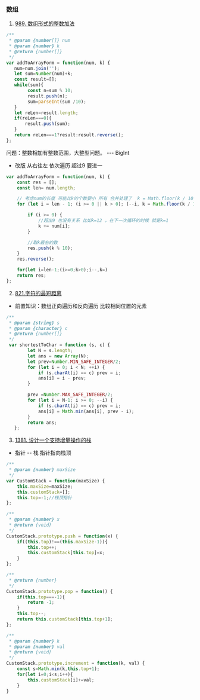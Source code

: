 ### 数组

1. [989. 数组形式的整数加法](https://leetcode-cn.com/problems/add-to-array-form-of-integer/)

```js
/**
 * @param {number[]} num
 * @param {number} k
 * @return {number[]}
 */
var addToArrayForm = function(num, k) {
   num=num.join('');
   let sum=Number(num)+k;
   const result=[];
   while(sum){
        const n=sum % 10;
        result.push(n);
        sum=parseInt(sum /10);
   }
   let reLen=result.length;
   if(reLen===0){
       result.push(sum);
   }
   return reLen===1?result:result.reverse();
};
```

问题：整数相加有整数范围，大整型问题。 --- BigInt

* 改版
从右往左 依次遍历 超过9 要进一 

```js
var addToArrayForm = function(num, k) {
    const res = [];
    const len= num.length;

    // 考虑num的长度 可能比k的个数要小 所有 合并处理了  k = Math.floor(k / 10) 除最右的数字
    for (let i = len - 1; (i >= 0 || k > 0); (--i, k = Math.floor(k / 10))) {

        if (i >= 0) {
            //超出9 也没有关系 比如k=12 ，在下一次循环的时候 就是k=1
            k += num[i];
        }

        //取k最右的数
        res.push(k % 10);
    }
    res.reverse();

    for(let i=len-1;(i>=0;k>0);i--,k=)
    return res;
};

```

2. [821.字符的最短距离](https://leetcode-cn.com/problems/shortest-distance-to-a-character/) 

* 前置知识：数组正向遍历和反向遍历 比较相同位置的元素

```js
/**
 * @param {string} s
 * @param {character} c
 * @return {number[]}
 */
 var shortestToChar = function (s, c) {
        let N = s.length;
        let ans = new Array(N);
        let prev=Number.MIN_SAFE_INTEGER/2;
        for (let i = 0; i < N; ++i) {
            if (s.charAt(i) == c) prev = i;
            ans[i] = i - prev;
        }

        prev =Number.MAX_SAFE_INTEGER/2;
        for (let i = N-1; i >= 0; --i) {
            if (s.charAt(i) == c) prev = i;
            ans[i] = Math.min(ans[i], prev - i);
        }
        return ans;
   };
```
 
3. [1381. 设计一个支持增量操作的栈](https://leetcode-cn.com/problems/design-a-stack-with-increment-operation/)

* 指针 -- 栈 指针指向栈顶

```js
/**
 * @param {number} maxSize
 */
var CustomStack = function(maxSize) {
    this.maxSize=maxSize;
    this.customStack=[];
    this.top=-1;//栈顶指针
};

/** 
 * @param {number} x
 * @return {void}
 */
CustomStack.prototype.push = function(x) {
    if((this.top)!==(this.maxSize-1)){
        this.top++;
        this.customStack[this.top]=x;
    }
};

/**
 * @return {number}
 */
CustomStack.prototype.pop = function() {
    if(this.top===-1){
        return -1;
    }
    this.top--;
    return this.customStack[this.top+1];
};

/** 
 * @param {number} k 
 * @param {number} val
 * @return {void}
 */
CustomStack.prototype.increment = function(k, val) {
    const s=Math.min(k,this.top+1);
    for(let i=0;i<s;i++){
        this.customStack[i]+=val;
    }
}
```